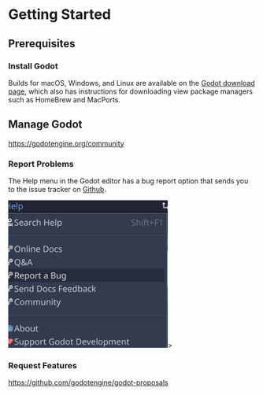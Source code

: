 # Getting Started

## Prerequisites

### Install Godot

Builds for macOS, Windows, and Linux are available on the [Godot download page](https://godotengine.org/download),
which also has instructions for downloading view package managers such as HomeBrew and MacPorts.

## Manage Godot

https://godotengine.org/community

### Report Problems

The Help menu in the Godot editor has a bug report option that sends you to the issue tracker on
[Github](https://github.com/godotengine/godot/issues).

<img src="images/reportbug.png" height="300">>

### Request Features

https://github.com/godotengine/godot-proposals





